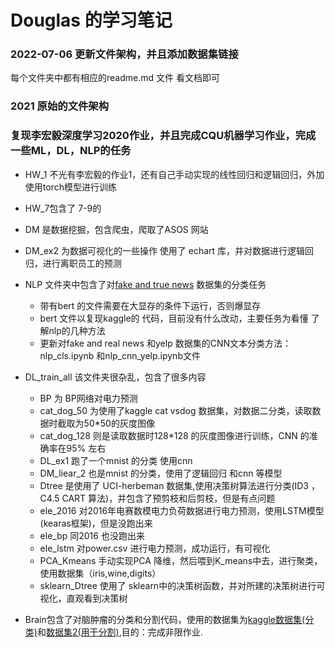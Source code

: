 # Douglas 的学习笔记

### 2022-07-06 更新文件架构，并且添加数据集链接

每个文件夹中都有相应的readme.md 文件 看文档即可


### 2021 原始的文件架构

### 复现李宏毅深度学习2020作业，并且完成CQU机器学习作业，完成一些ML，DL，NLP的任务

+ HW_1 不光有李宏毅的作业1，还有自己手动实现的线性回归和逻辑回归，外加使用torch模型进行训练
+ HW_7包含了 7-9的
+ DM 是数据挖掘，包含爬虫，爬取了ASOS 网站
+ DM_ex2 为数据可视化的一些操作 使用了 echart 库，并对数据进行逻辑回归，进行离职员工的预测
+ NLP 文件夹中包含了对[fake and true news](https://www.kaggle.com/clmentbisaillon/fake-and-real-news-dataset) 数据集的分类任务

  + 带有bert 的文件需要在大显存的条件下运行，否则爆显存
  + bert 文件以复现kaggle的 代码，目前没有什么改动，主要任务为看懂 了解nlp的几种方法
  + 更新对fake and real news 和yelp 数据集的CNN文本分类方法：nlp_cls.ipynb 和nlp_cnn_yelp.ipynb文件
+ DL_train_all 该文件夹很杂乱，包含了很多内容

  + BP 为 BP网络对电力预测
  + cat_dog_50 为使用了kaggle cat vsdog 数据集，对数据二分类，读取数据时截取为50*50的灰度图像
  + cat_dog_128 则是读取数据时128*128 的灰度图像进行训练，CNN 的准确率在95% 左右
  + DL_ex1 跑了一个mnist 的分类 使用cnn
  + DM_liear_2 也是mnist 的分类，使用了逻辑回归 和cnn 等模型
  + Dtree 是使用了 UCI-herbeman 数据集,使用决策树算法进行分类(ID3 ，C4.5 CART 算法)，并包含了预剪枝和后剪枝，但是有点问题
  + ele_2016 对2016年电赛数模电力负荷数据进行电力预测，使用LSTM模型(kearas框架)，但是没跑出来
  + ele_bp 同2016 也没跑出来
  + ele_lstm 对power.csv 进行电力预测，成功运行，有可视化
  + PCA_Kmeans 手动实现PCA 降维，然后喂到K_means中去，进行聚类，使用数据集（iris,wine,digits）
  + sklearn_Dtree 使用了 sklearn中的决策树函数，并对所建的决策树进行可视化，直观看到决策树
+ Brain包含了对脑肿瘤的分类和分割代码，使用的数据集为[kaggle数据集(分类)](https://www.kaggle.com/datasets/navoneel/brain-mri-images-for-brain-tumor-detection/code)和[数据集2(用于分割)](https://www.kaggle.com/datasets/awsaf49/brats20-dataset-training-validation),目的：完成非限作业.
